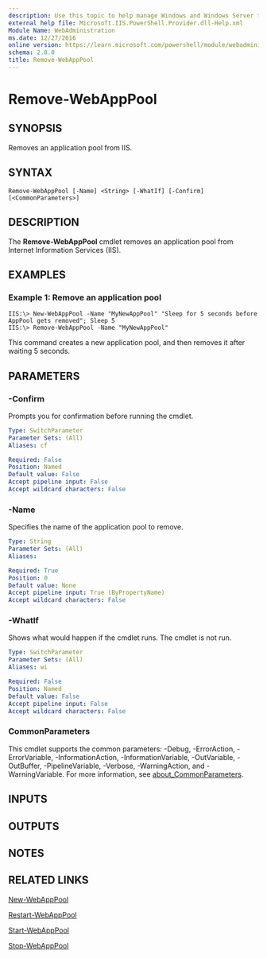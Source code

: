 ```yaml
---
description: Use this topic to help manage Windows and Windows Server technologies with Windows PowerShell.
external help file: Microsoft.IIS.PowerShell.Provider.dll-Help.xml
Module Name: WebAdministration
ms.date: 12/27/2016
online version: https://learn.microsoft.com/powershell/module/webadministration/remove-webapppool?view=windowsserver2022-ps&wt.mc_id=ps-gethelp
schema: 2.0.0
title: Remove-WebAppPool
---
```


# Remove-WebAppPool

## SYNOPSIS
Removes an application pool from IIS.

## SYNTAX

```
Remove-WebAppPool [-Name] <String> [-WhatIf] [-Confirm] [<CommonParameters>]
```

## DESCRIPTION
The **Remove-WebAppPool** cmdlet removes an application pool from Internet Information Services (IIS).

## EXAMPLES

### Example 1: Remove an application pool
```
IIS:\> New-WebAppPool -Name "MyNewAppPool" "Sleep for 5 seconds before AppPool gets removed"; Sleep 5 
IIS:\> Remove-WebAppPool -Name "MyNewAppPool"
```

This command creates a new application pool, and then removes it after waiting 5 seconds.

## PARAMETERS

### -Confirm
Prompts you for confirmation before running the cmdlet.

```yaml
Type: SwitchParameter
Parameter Sets: (All)
Aliases: cf

Required: False
Position: Named
Default value: False
Accept pipeline input: False
Accept wildcard characters: False
```

### -Name
Specifies the name of the application pool to remove.

```yaml
Type: String
Parameter Sets: (All)
Aliases: 

Required: True
Position: 0
Default value: None
Accept pipeline input: True (ByPropertyName)
Accept wildcard characters: False
```

### -WhatIf
Shows what would happen if the cmdlet runs.
The cmdlet is not run.

```yaml
Type: SwitchParameter
Parameter Sets: (All)
Aliases: wi

Required: False
Position: Named
Default value: False
Accept pipeline input: False
Accept wildcard characters: False
```

### CommonParameters
This cmdlet supports the common parameters: -Debug, -ErrorAction, -ErrorVariable, -InformationAction, -InformationVariable, -OutVariable, -OutBuffer, -PipelineVariable, -Verbose, -WarningAction, and -WarningVariable. For more information, see [about_CommonParameters](https://go.microsoft.com/fwlink/?LinkID=113216).

## INPUTS

## OUTPUTS

## NOTES

## RELATED LINKS

[New-WebAppPool](./New-WebAppPool.md)

[Restart-WebAppPool](./Restart-WebAppPool.md)

[Start-WebAppPool](./Start-WebAppPool.md)

[Stop-WebAppPool](./Stop-WebAppPool.md)

